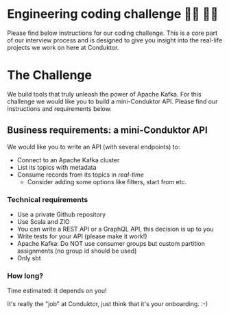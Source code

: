 # Engineering coding challenge 👨‍💻 👩‍💻

Please find below instructions for our coding challenge. This is a core part of our interview process and is designed to give you insight into the real-life projects we work on here at Conduktor. 

# The Challenge

We build tools that truly unleash the power of Apache Kafka. For this challenge we would like you to build a mini-Conduktor API.  Please find our instructions and requirements below.

## Business requirements: a mini-Conduktor API

We would like you to write an API (with several endpoints) to:

- Connect to an Apache Kafka cluster
- List its topics with metadata
- Consume records from its topics in *real-time*
  - Consider adding some options like filters, start from etc.

### Technical requirements

- Use a private Github repository
- Use Scala and ZIO
- You can write a REST API or a GraphQL API, this decision is up to you
- Write tests for your API (please make it work!)
- Apache Kafka: Do NOT use consumer groups but custom partition assignments (no group id should be used)
- Only sbt

### How long?

Time estimated: it depends on you!

It's really the "job" at Conduktor, just think that it's your onboarding. :-)
